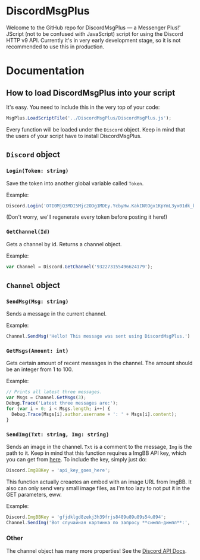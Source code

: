 # DiscordMsgPlus
Welcome to the GitHub repo for DiscordMsgPlus — a Messenger Plus!' JScript (not to be confused with JavaScript) script for using the Discord HTTP v9 API. Currently it's in very early development stage, so it is not recommended to use this in production.
# Documentation
## How to load DiscordMsgPlus into your script
It's easy. You need to include this in the very top of your code:
```js
MsgPlus.LoadScriptFile('../DiscordMsgPlus/DiscordMsgPlus.js');
```
Every function will be loaded under the `Discord` object. Keep in mind that the users of your script have to install DiscordMsgPlus.
## `Discord` object
### `Login(Token: string)`
Save the token into another global variable called `Token`.

Example:
```js
Discord.Login('OTI0MjQ3MDI5Mjc2ODg1MDEy.YcbyHw.KakINtOgx1KpYmL3yx01dk_k_iU');
```
(Don't worry, we'll regenerate every token before posting it here!)
### `GetChannel(Id)`
Gets a channel by id. Returns a channel object.

Example:
```js
var Channel = Discord.GetChannel('932273155496624179');
```
## `Channel` object
### `SendMsg(Msg: string)`
Sends a message in the current channel.

Example:
```js
Channel.SendMsg('Hello! This message was sent using DiscordMsgPlus.')
```
### `GetMsgs(Amount: int)`
Gets certain amount of recent messages in the channel. The amount should be an integer from 1 to 100.

Example:
```js
// Prints all latest three messages.
var Msgs = Channel.GetMsgs(3);
Debug.Trace('Latest three messages are:');
for (var i = 0; i < Msgs.length; i++) {
  Debug.Trace(Msgs[i].author.username + ': ' + Msgs[i].content);
}
```
### `SendImg(Txt: string, Img: string)`
Sends an image in the channel. `Txt` is a comment to the message, `Img` is the path to it. Keep in mind that this function requires a ImgBB API key, which you can get from [here](https://api.imgbb.com/). To include the key, simply just do:
```js
Discord.ImgBBKey = 'api_key_goes_here';
```
This function actually creaetes an embed with an image URL from ImgBB. It also can only send very small image files, as I'm too lazy to not put it in the GET parameters, eww.

Example:
```js
Discord.ImgBBKey = 'gfjdklgd8zekj3h39frjs8489u89u89s54u894';
Channel.SendImg('Вот случайная картинка по запросу **симпл-димпл**:', 'C:\SimplDimpl.jpg');
```
### Other
The channel object has many more properties! See the [Discord API Docs](https://discord.com/developers/docs/resources/channel#channel-object).
